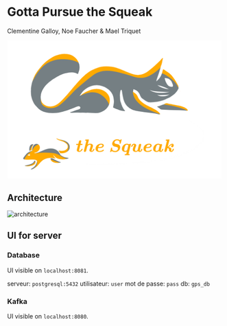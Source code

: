 # Gotta Pursue the Squeak
Clementine Galloy, Noe Faucher & Mael Triquet

<img src="rsc/logo_gpsqueak.png" width="500em">


## Architecture

![architecture](rsc/schéma%20structure%20projet%20GPS.jpg)


## UI for server

### Database 
UI visible on `localhost:8081`.

serveur: `postgresql:5432`
utilisateur: `user`
mot de passe: `pass`
db: `gps_db`

### Kafka 
UI visible on `localhost:8080`.

